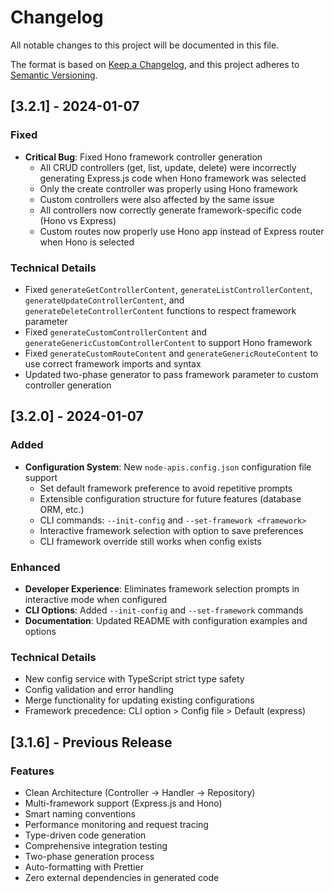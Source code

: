 # Changelog

All notable changes to this project will be documented in this file.

The format is based on [Keep a Changelog](https://keepachangelog.com/en/1.0.0/),
and this project adheres to [Semantic Versioning](https://semver.org/spec/v2.0.0.html).

## [3.2.1] - 2024-01-07

### Fixed
- **Critical Bug**: Fixed Hono framework controller generation
  - All CRUD controllers (get, list, update, delete) were incorrectly generating Express.js code when Hono framework was selected
  - Only the create controller was properly using Hono framework
  - Custom controllers were also affected by the same issue
  - All controllers now correctly generate framework-specific code (Hono vs Express)
  - Custom routes now properly use Hono app instead of Express router when Hono is selected

### Technical Details
- Fixed `generateGetControllerContent`, `generateListControllerContent`, `generateUpdateControllerContent`, and `generateDeleteControllerContent` functions to respect framework parameter
- Fixed `generateCustomControllerContent` and `generateGenericCustomControllerContent` to support Hono framework
- Fixed `generateCustomRouteContent` and `generateGenericRouteContent` to use correct framework imports and syntax
- Updated two-phase generator to pass framework parameter to custom controller generation

## [3.2.0] - 2024-01-07

### Added
- **Configuration System**: New `node-apis.config.json` configuration file support
  - Set default framework preference to avoid repetitive prompts
  - Extensible configuration structure for future features (database ORM, etc.)
  - CLI commands: `--init-config` and `--set-framework <framework>`
  - Interactive framework selection with option to save preferences
  - CLI framework override still works when config exists

### Enhanced
- **Developer Experience**: Eliminates framework selection prompts in interactive mode when configured
- **CLI Options**: Added `--init-config` and `--set-framework` commands
- **Documentation**: Updated README with configuration examples and options

### Technical Details
- New config service with TypeScript strict type safety
- Config validation and error handling
- Merge functionality for updating existing configurations
- Framework precedence: CLI option > Config file > Default (express)

## [3.1.6] - Previous Release

### Features
- Clean Architecture (Controller → Handler → Repository)
- Multi-framework support (Express.js and Hono)
- Smart naming conventions
- Performance monitoring and request tracing
- Type-driven code generation
- Comprehensive integration testing
- Two-phase generation process
- Auto-formatting with Prettier
- Zero external dependencies in generated code

